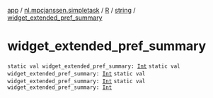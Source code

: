 [app](../../../index.md) / [nl.mpcjanssen.simpletask](../../index.md) / [R](../index.md) / [string](index.md) / [widget_extended_pref_summary](.)

# widget_extended_pref_summary

`static val widget_extended_pref_summary: `[`Int`](https://kotlinlang.org/api/latest/jvm/stdlib/kotlin/-int/index.html)
`static val widget_extended_pref_summary: `[`Int`](https://kotlinlang.org/api/latest/jvm/stdlib/kotlin/-int/index.html)
`static val widget_extended_pref_summary: `[`Int`](https://kotlinlang.org/api/latest/jvm/stdlib/kotlin/-int/index.html)
`static val widget_extended_pref_summary: `[`Int`](https://kotlinlang.org/api/latest/jvm/stdlib/kotlin/-int/index.html)